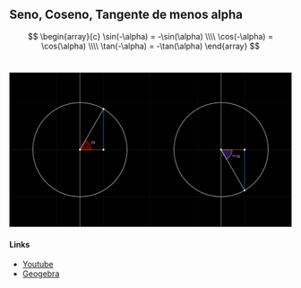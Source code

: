 ## Seno, Coseno, Tangente de menos alpha

$$
\begin{array}{c}
    \sin(-\alpha) = -\sin(\alpha)
    \\\\
    \cos(-\alpha) = \cos(\alpha)
    \\\\
    \tan(-\alpha) = -\tan(\alpha)
\end{array}
$$
<br>


![Seno, Coseno, Tangente de menos alpha](./alfa-y-menos-alfa.svg)

#### Links

- [Youtube](https://www.youtube.com/watch?v=ls3fJKQS8vk)
- [Geogebra](https://www.geogebra.org/calculator/vpyzrn8w)